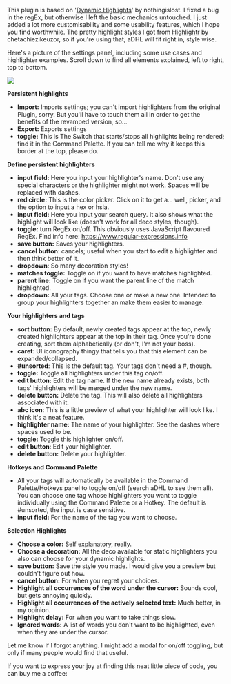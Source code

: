 This plugin is based on '<a href = "https://github.com/nothingislost/obsidian-dynamic-highlights" >Dynamic Highlights</a>' by nothingislost. I fixed a bug in the regEx, but otherwise I left the basic mechanics untouched. I just added a lot more customisability and some usability features, which I hope you find worthwhile.
The pretty highlight styles I got from <a href="https://github.com/chetachiezikeuzor/highlightr-Plugin/">Highlightr</a> by chetachiezikeuzor, so if you're using that, aDHL will fit right in, style wise.

Here's a picture of the settings panel, including some use cases and highlighter examples. Scroll down to find all elements explained, left to right, top to bottom.

<img src="https://github.com/tine-schreibt/active_aDHL/blob/main/Another-dynamic-highlights-plugin.png?raw=true">

**Persistent highlights**

- **Import:** Imports settings; you can't import highlighters from the original Plugin, sorry. But you'll have to touch them all in order to get the benefits of the revamped version, so...
- **Export:** Exports settings
- **toggle:** This is The Switch that starts/stops all highlights being rendered; find it in the Command Palette. If you can tell me why it keeps this border at the top, please do.

**Define persistent highlighters**

- **input field:** Here you input your highlighter's name. Don't use any special characters or the highlighter might not work. Spaces will be replaced with dashes.
- **red circle:** This is the color picker. Click on it to get a... well, picker, and the option to input a hex or hsla.
- **input field:** Here you input your search query. It also shows what the highlight will look like (doesn't work for all deco styles, though).
- **toggle:** turn RegEx on/off. This obviously uses JavaScript flavoured RegEx. Find info here: https://www.regular-expressions.info
- **save button:** Saves your highlighters.
- **cancel button**: cancels; useful when you start to edit a highlighter and then think better of it.
- **dropdown**: So many decoration styles!
- **matches toggle:** Toggle on if you want to have matches highlighted.
- **parent line:** Toggle on if you want the parent line of the match highlighted.
- **dropdown:** All your tags. Choose one or make a new one. Intended to group your highlighters together an make them easier to manage.

**Your highlighters and tags**

- **sort button:** By default, newly created tags appear at the top, newly created highlighters appear at the top in their tag. Once you're done creating, sort them alphabetically (or don't, I'm not your boss).
- **caret**: UI iconography thingy that tells you that this element can be expanded/collapsed.
- **#unsorted**: This is the default tag. Your tags don't need a #, though.
- **toggle:** Toggle all highlighters under this tag on/off.
- **edit button:** Edit the tag name. If the new name already exists, both tags' highlighters will be merged under the new name.
- **delete button:** Delete the tag. This will also delete all highlighters associated with it.
- **abc icon**: This is a little preview of what your highlighter will look like. I think it's a neat feature.
- **highlighter name:** The name of your highlighter. See the dashes where spaces used to be.
- **toggle:** Toggle this highlighter on/off.
- **edit button**: Edit your highlighter.
- **delete button:** Delete your highlighter.

**Hotkeys and Command Palette**

- All your tags will automatically be available in the Command Palette/Hotkeys panel to toggle on/off (search aDHL to see them all). You can choose one tag whose highlighters you want to toggle individually using the Command Palette or a Hotkey. The default is #unsorted, the input is case sensitive.
- **input field:** For the name of the tag you want to choose.

**Selection Highlights**

- **Choose a color:** Self explanatory, really.
- **Choose a decoration:** All the deco available for static highlighters you also can choose for your dynamic highlights.
- **save button:** Save the style you made. I would give you a preview but couldn't figure out how.
- **cancel button:** For when you regret your choices.
- **Highlight all occurrences of the word under the cursor:** Sounds cool, but gets annoying quickly.
- **Highlight all occurrences of the actively selected text:** Much better, in my opinion.
- **Highlight delay:** For when you want to take things slow.
- **Ignored words:** A list of words you don't want to be highlighted, even when they are under the cursor.

Let me know if I forgot anything.
I might add a modal for on/off toggling, but only if many people would find that useful.

If you want to express your joy at finding this neat little piece of code, you can buy me a coffee:
